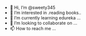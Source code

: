 - 👋 Hi, I’m @sweety345
- 👀 I’m interested in .reading books..
- 🌱 I’m currently learning edureka ...
- 💞️ I’m looking to collaborate on ...
- 📫 How to reach me ...

<!---
sweety345/sweety345 is a ✨ special ✨ repository because its `README.md` (this file) appears on your GitHub profile.
You can click the Preview link to take a look at your changes.
--->
